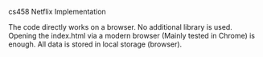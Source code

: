 cs458 Netflix Implementation

The code directly works on a browser. No additional library is used.
Opening the index.html via a modern browser (Mainly tested in Chrome) is enough.
All data is stored in local storage (browser).